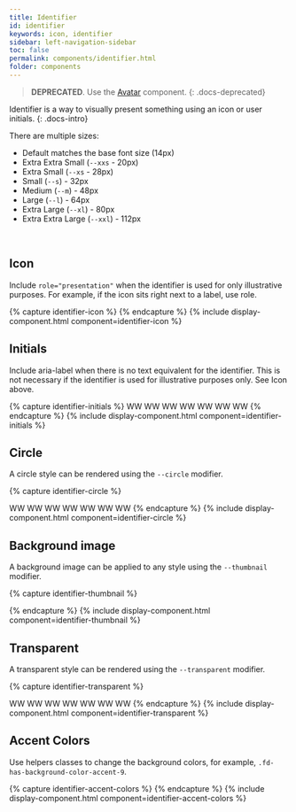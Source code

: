 ```yaml
---
title: Identifier
id: identifier
keywords: icon, identifier
sidebar: left-navigation-sidebar
toc: false
permalink: components/identifier.html
folder: components
---
```

> **DEPRECATED**. Use the [Avatar](avatar.html) component.
{: .docs-deprecated}

Identifier is a way to visually present something using an icon or user initials.
{: .docs-intro}

There are multiple sizes:
- Default matches the base font size (14px)
- Extra Extra Small (`--xxs` - 20px)
- Extra Small (`--xs` - 28px)
- Small (`--s`) - 32px
- Medium (`--m`) - 48px
- Large (`--l`) - 64px
- Extra Large (`--xl`) - 80px
- Extra Extra Large (`--xxl`) - 112px

<br>

## Icon
Include `role="presentation"` when the identifier is used for only illustrative purposes. For example, if the icon sits right next to a label, use role.

{% capture identifier-icon %}
<span class="fd-identifier fd-identifier--xxs sap-icon--washing-machine" role="presentation"></span>
<span class="fd-identifier fd-identifier--xs sap-icon--washing-machine" role="presentation"></span>
<span class="fd-identifier fd-identifier--s sap-icon--washing-machine" role="presentation"></span>
<span class="fd-identifier fd-identifier--m sap-icon--washing-machine" role="presentation"></span>
<span class="fd-identifier fd-identifier--l sap-icon--washing-machine" role="presentation"></span>
<span class="fd-identifier fd-identifier--xl sap-icon--washing-machine" role="presentation"></span>
<span class="fd-identifier fd-identifier--xxl sap-icon--washing-machine" role="presentation"></span>
{% endcapture %}
{% include display-component.html component=identifier-icon %}
<br>

## Initials
Include aria-label when there is no text equivalent for the identifier. This is not necessary if the identifier is used for illustrative purposes only. See Icon above.

{% capture identifier-initials %}
<span class="fd-identifier fd-identifier--xxs" aria-label="Wendy Wallace">WW</span>
<span class="fd-identifier fd-identifier--xs" aria-label="Wendy Wallace">WW</span>
<span class="fd-identifier fd-identifier--s" aria-label="Wendy Wallace">WW</span>
<span class="fd-identifier fd-identifier--m" aria-label="Wendy Wallace">WW</span>
<span class="fd-identifier fd-identifier--l" aria-label="Wendy Wallace">WW</span>
<span class="fd-identifier fd-identifier--xl" aria-label="Wendy Wallace">WW</span>
<span class="fd-identifier fd-identifier--xxl" aria-label="Wendy Wallace">WW</span>
{% endcapture %}
{% include display-component.html component=identifier-initials %}
<br>

## Circle
A circle style can be rendered using the `--circle` modifier.

{% capture identifier-circle %}
<span class="fd-identifier fd-identifier--xxs fd-identifier--circle sap-icon--money-bills" role="presentation"></span>
<span class="fd-identifier fd-identifier--xs fd-identifier--circle sap-icon--money-bills" role="presentation"></span>
<span class="fd-identifier fd-identifier--s fd-identifier--circle sap-icon--money-bills" role="presentation"></span>
<span class="fd-identifier fd-identifier--m fd-identifier--circle sap-icon--money-bills" role="presentation"></span>
<span class="fd-identifier fd-identifier--l fd-identifier--circle sap-icon--money-bills" role="presentation"></span>
<span class="fd-identifier fd-identifier--xl fd-identifier--circle sap-icon--money-bills" role="presentation"></span>
<span class="fd-identifier fd-identifier--xxl fd-identifier--circle sap-icon--money-bills" role="presentation"></span>

<span class="fd-identifier fd-identifier--xxs fd-identifier--circle" aria-label="Wendy Wallace">WW</span>
<span class="fd-identifier fd-identifier--xs fd-identifier--circle" aria-label="Wendy Wallace">WW</span>
<span class="fd-identifier fd-identifier--s fd-identifier--circle" aria-label="Wendy Wallace">WW</span>
<span class="fd-identifier fd-identifier--m fd-identifier--circle" aria-label="Wendy Wallace">WW</span>
<span class="fd-identifier fd-identifier--l fd-identifier--circle" aria-label="Wendy Wallace">WW</span>
<span class="fd-identifier fd-identifier--xl fd-identifier--circle" aria-label="Wendy Wallace">WW</span>
<span class="fd-identifier fd-identifier--xxl fd-identifier--circle" aria-label="Wendy Wallace">WW</span>
{% endcapture %}
{% include display-component.html component=identifier-circle %}
<br>


## Background image

A background image can be applied to any style using the `--thumbnail` modifier.

{% capture identifier-thumbnail %}
<span class="fd-identifier fd-identifier--xxs fd-identifier--circle fd-identifier--thumbnail" style="background-image: url('https://placeimg.com/400/400/nature')" role="presentation" aria-label="John Doe"></span>
<span class="fd-identifier fd-identifier--xs fd-identifier--circle fd-identifier--thumbnail" style="background-image: url('https://placeimg.com/400/400/nature')" role="presentation" aria-label="John Doe"></span>
<span class="fd-identifier fd-identifier--s fd-identifier--circle fd-identifier--thumbnail" style="background-image: url('https://placeimg.com/400/400/nature')" role="presentation" aria-label="John Doe"></span>
<span class="fd-identifier fd-identifier--m fd-identifier--circle fd-identifier--thumbnail" style="background-image: url('https://placeimg.com/400/400/nature')" role="presentation" aria-label="John Doe"></span>
<span class="fd-identifier fd-identifier--l fd-identifier--circle fd-identifier--thumbnail" style="background-image: url('https://placeimg.com/400/400/nature')" role="presentation" aria-label="John Doe"></span>
<span class="fd-identifier fd-identifier--xl fd-identifier--circle fd-identifier--thumbnail" style="background-image: url('https://placeimg.com/400/400/nature')" role="presentation" aria-label="John Doe"></span>
<span class="fd-identifier fd-identifier--xxl fd-identifier--circle fd-identifier--thumbnail" style="background-image: url('https://placeimg.com/400/400/nature')" role="presentation" aria-label="John Doe"></span>


{% endcapture %}
{% include display-component.html component=identifier-thumbnail %}
<br>



## Transparent

A transparent style can be rendered using the `--transparent` modifier.

{% capture identifier-transparent %}
<span class="fd-identifier fd-identifier--xxs fd-identifier--circle fd-identifier--transparent sap-icon--money-bills" role="presentation"></span>
<span class="fd-identifier fd-identifier--xs fd-identifier--circle fd-identifier--transparent sap-icon--money-bills" role="presentation"></span>
<span class="fd-identifier fd-identifier--s fd-identifier--circle fd-identifier--transparent sap-icon--money-bills" role="presentation"></span>
<span class="fd-identifier fd-identifier--m fd-identifier--circle fd-identifier--transparent sap-icon--money-bills" role="presentation"></span>
<span class="fd-identifier fd-identifier--l fd-identifier--circle fd-identifier--transparent sap-icon--money-bills" role="presentation"></span>
<span class="fd-identifier fd-identifier--xl fd-identifier--circle fd-identifier--transparent sap-icon--money-bills" role="presentation"></span>
<span class="fd-identifier fd-identifier--xxl fd-identifier--circle fd-identifier--transparent sap-icon--money-bills" role="presentation"></span>

<span class="fd-identifier fd-identifier--xxs fd-identifier--circle fd-identifier--transparent" aria-label="Wendy Wallace">WW</span>
<span class="fd-identifier fd-identifier--xs fd-identifier--circle fd-identifier--transparent" aria-label="Wendy Wallace">WW</span>
<span class="fd-identifier fd-identifier--s fd-identifier--circle fd-identifier--transparent" aria-label="Wendy Wallace">WW</span>
<span class="fd-identifier fd-identifier--m fd-identifier--circle fd-identifier--transparent" aria-label="Wendy Wallace">WW</span>
<span class="fd-identifier fd-identifier--l fd-identifier--circle fd-identifier--transparent" aria-label="Wendy Wallace">WW</span>
<span class="fd-identifier fd-identifier--xl fd-identifier--circle fd-identifier--transparent" aria-label="Wendy Wallace">WW</span>
<span class="fd-identifier fd-identifier--xxl fd-identifier--circle fd-identifier--transparent" aria-label="Wendy Wallace">WW</span>
{% endcapture %}
{% include display-component.html component=identifier-transparent %}
<br>

## Accent Colors
Use helpers classes to change the background colors, for example, `.fd-has-background-color-accent-9`.

{% capture identifier-accent-colors %}
<span class="fd-identifier fd-identifier--m sap-icon--money-bills fd-has-background-color-accent-1" role="presentation"></span>
<span class="fd-identifier fd-identifier--m sap-icon--money-bills fd-has-background-color-accent-2" role="presentation"></span>
<span class="fd-identifier fd-identifier--m sap-icon--money-bills fd-has-background-color-accent-3" role="presentation"></span>
<span class="fd-identifier fd-identifier--m sap-icon--money-bills fd-has-background-color-accent-4" role="presentation"></span>
<span class="fd-identifier fd-identifier--m sap-icon--money-bills fd-has-background-color-accent-5" role="presentation"></span>
<span class="fd-identifier fd-identifier--m sap-icon--money-bills fd-has-background-color-accent-6" role="presentation"></span>
<span class="fd-identifier fd-identifier--m sap-icon--money-bills fd-has-background-color-accent-7" role="presentation"></span>
<span class="fd-identifier fd-identifier--m sap-icon--money-bills fd-has-background-color-accent-8" role="presentation"></span>
<span class="fd-identifier fd-identifier--m sap-icon--money-bills fd-has-background-color-accent-9" role="presentation"></span>
{% endcapture %}
{% include display-component.html component=identifier-accent-colors %}
